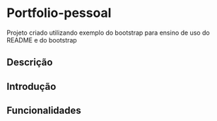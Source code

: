# Portfolio-pessoal

Projeto criado utilizando exemplo do bootstrap para ensino de uso do README e do bootstrap

## Descrição 

## Introdução

## Funcionalidades

